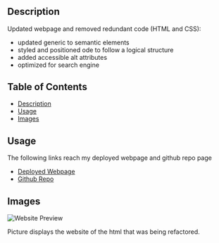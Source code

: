 # <Horseon-Refactor>

## Description

Updated webpage and removed redundant code (HTML and CSS): 
+ updated generic to semantic elements
+ styled and positioned ode to follow a logical structure
+ added accessible alt attributes
+ optimized for search engine

## Table of Contents

- [Description](#description)
- [Usage](#usage)
- [Images](#images)

## Usage

The following links reach my deployed webpage and github repo page

- [Deployed Webpage](https://vchan852.github.io/horseon-refactor/)
- [Github Repo](https://github.com/vchan852/horseon-refactor)

## Images

![Website Preview](assets/images/README-img1.png)

Picture displays the website of the html that was being refactored.





